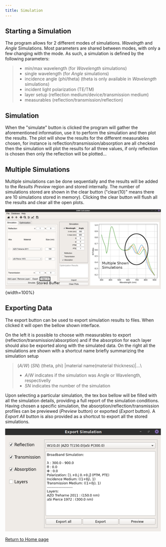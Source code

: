 ```yaml
---
title: Simulation
---
```


## Starting a Simulation

The program allows for 2 different modes of simulations.
*Wavelngth* and *Angle* Simulations. Most parameters are shared
between modes, with only a few changing with the mode. As such, 
a simulation is defined by the following parameters:

> - min/max wavelength (for *Wavelength* simulations)
> - single wavelength (for *Angle* simulations)
> - incidence angle (phi/theta) (theta is only available in *Wavelength* simulations)
> - incident light polarization (TE/TM)
> - layer setup (reflection medium/device/transmission medium)
> - measurables (reflection/transmission/reflection)

## Simulation

When the "simulate" button is clicked the program will gather the
aforementioned information, use it to perform the simulation and then plot
the results. The plot will show the results for the different measurables
chosen, for instance is reflection/transmission/absorption are all checked then
the simulation will plot the results for all three values, if only reflection is
chosen then only the reflection will be plotted...

## Multiple Simulations

Multiple simulations can be done sequentially and the results will be added to the *Results Preview* region
and stored internally. The number of simulations stored are
shown in the clear button ("clear(10)" means there are 10 simulations stored in
memory). Clicking the clear button will flush all the results and clear all the
open plots.

![Multiple Simulations](stored_sims.png){width=100%}

## Exporting Data

The export button can be used to export simulation results to files. When
clicked it will open the bellow shown interface.

On the left it is possible to choose with measurables to export (reflection/transmission/absorption) and if
the absorption for each layer should also be exported along with the simulated data. On the right
all the simulations are shown with a shortcut name briefly summarizing the simulation setup

> ($A/W$) (*$SN$*) (theta, phi) |material name(material thickness)|...\
>
> * $A/W$ indicates if the simulation was Angle or Wavelength, respectivelly
> * $SN$ indicates the number of the simulation

Upon selecting a particular simulation, the tex box bellow will be filled with all the simulation details,
providing a full report of the simulation conditions. Having chosen a specific simulation, the
absorption/reflection/transmission profiles can be previewed (*Preview* button) or exported (*Export* button).
A *Export All* button is also provided as a shortcut to export all the stored simulations.

![Export](export.png)

[Return to Home page](help.html)
